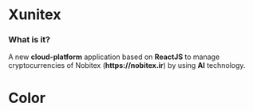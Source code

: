 # Xunitex
<h3>What is it?</h3>
<p>A new <strong>cloud-platform</strong> application based on <strong>ReactJS</strong> to manage cryptocurrencies of Nobitex (<strong>https://nobitex.ir</strong>) by using <strong>AI</strong> technology.</p>

# Color

